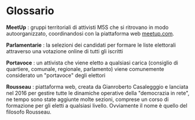 # Glossario

**MeetUp**
:   gruppi territoriali di attivisti M5S che si ritrovano in modo autoorganizzato, coordinandosi con la piattaforma web [meetup.com](https://www.meetup.com). 

**Parlamentarie**
:   la selezioni dei candidati per formare le liste elettorali attraverso una votazione online di tutti gli iscritti

**Portavoce**
:   un attivista che viene eletto a qualsiasi carica (consiglio di quartiere, comunale, regionale, parlamento) viene comunemente considerato un "portavoce" degli elettori

**Rousseau**
:   piattaforma web, creata da Gianroberto Casalegggio e lanciata nel 2016 per gestire tutte le dinamiche operative della "democrazia in rete", ne tempo sono state aggiunte molte sezioni, comprese un corso di formazione per gli eletti a qualsiasi livello. Ovviamente il nome è quello del filosofo Rousseau.

